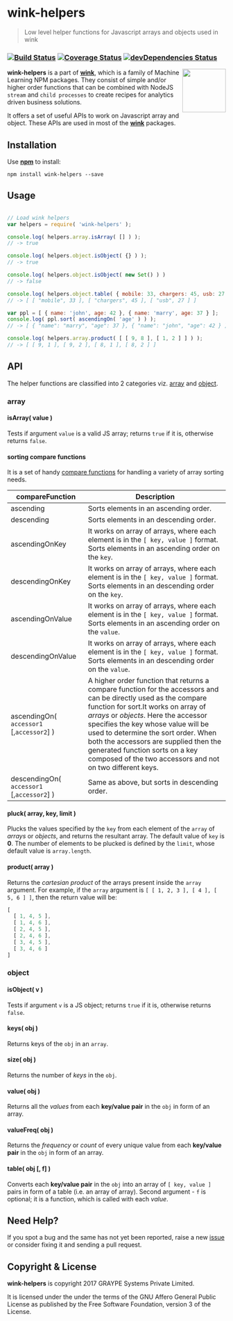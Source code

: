 
# wink-helpers

> Low level helper functions for Javascript arrays and objects used in wink

### [![Build Status](https://api.travis-ci.org/decisively/wink-helpers.svg?branch=master)](https://travis-ci.org/decisively/wink-helpers) [![Coverage Status](https://coveralls.io/repos/github/decisively/wink-helpers/badge.svg?branch=master)](https://coveralls.io/github/decisively/wink-helpers?branch=master) [![devDependencies Status](https://david-dm.org/decisively/wink-helpers/dev-status.svg)](https://david-dm.org/decisively/wink-helpers?type=dev)

<img align="right" src="https://decisively.github.io/wink-logos/logo-title.png" width="100px" >

**wink-helpers** is a part of **[wink](https://www.npmjs.com/~sanjaya)**, which is a family of Machine Learning NPM packages. They consist of simple and/or higher order functions that can be combined with NodeJS `stream` and `child processes` to create recipes for analytics driven business solutions.

It offers a set of useful APIs to work on Javascript array and object. These APIs are used in most of the **[wink](https://www.npmjs.com/~sanjaya)** packages.

## Installation
Use **[npm](https://www.npmjs.com/package/wink-helpers)** to install:
```
npm install wink-helpers --save
```


## Usage
```javascript

// Load wink helpers
var helpers = require( 'wink-helpers' );

console.log( helpers.array.isArray( [] ) );
// -> true

console.log( helpers.object.isObject( {} ) );
// -> true

console.log( helpers.object.isObject( new Set() ) )
// -> false

console.log( helpers.object.table( { mobile: 33, chargers: 45, usb: 27 } ) );
// -> [ [ "mobile", 33 ], [ "chargers", 45 ], [ "usb", 27 ] ]

var ppl = [ { name: 'john', age: 42 }, { name: 'marry', age: 37 } ];
console.log( ppl.sort( ascendingOn( 'age' ) ) );
// -> [ { "name": "marry", "age": 37 }, { "name": "john", "age": 42 } ]

console.log( helpers.array.product( [ [ 9, 8 ], [ 1, 2 ] ] ) );
// -> [ [ 9, 1 ], [ 9, 2 ], [ 8, 1 ], [ 8, 2 ] ]
```

## API
The helper functions are classified into 2 categories viz. [array](#array) and [object](#object).

### array

#### isArray( value )
Tests if argument `value` is a valid JS array; returns `true` if it is, otherwise returns `false`.

#### sorting compare functions
It is a set of handy [compare functions](https://developer.mozilla.org/en-US/docs/Web/JavaScript/Reference/Global_Objects/Array/sort) for handling a variety of array sorting needs.

| compareFunction | Description |
| --- | --- |
| ascending | Sorts elements in an ascending order. |
| descending | Sorts elements in an descending order. |
| ascendingOnKey | It works on array of arrays, where each element is in the `[ key, value ]` format. Sorts elements in an ascending order on the `key`.  |
| descendingOnKey | It works on array of arrays, where each element is in the `[ key, value ]` format. Sorts elements in an descending order on the `key`.  |
| ascendingOnValue | It works on array of arrays, where each element is in the `[ key, value ]` format. Sorts elements in an ascending order on the `value`.  |
| descendingOnValue | It works on array of arrays, where each element is in the `[ key, value ]` format. Sorts elements in an descending order on the `value`.  |
| ascendingOn( `accessor1` [,`accessor2`] ) | A higher order function that returns a compare function for the accessors and can be directly used as the compare function for sort.It works on array of *arrays* or *objects*. Here the accessor specifies the key whose value will be used to determine the sort order. When both the accessors are supplied then the generated function sorts on a key composed of the two accessors and not on two different keys. |
| descendingOn( `accessor1` [,`accessor2`] ) | Same as above, but sorts in descending order. |



#### pluck( array, key, limit )
Plucks the values specified by the `key` from each element of the `array` of *arrays* or *objects*, and returns the resultant array. The default value of `key` is **0**. The number of elements to be plucked is defined by the `limit`, whose default value is `array.length`.

#### product( array )
Returns the *cartesian product* of the arrays present inside the `array` argument. For example, if the `array` argument is `[ [ 1, 2, 3 ], [ 4 ], [ 5, 6 ] ]`, then the return value will be:
```javascript
[
  [ 1, 4, 5 ],
  [ 1, 4, 6 ],
  [ 2, 4, 5 ],
  [ 2, 4, 6 ],
  [ 3, 4, 5 ],
  [ 3, 4, 6 ]
]
```

### object

#### isObject( v )
Tests if argument `v` is a JS object; returns `true` if it is, otherwise returns `false`.

#### keys( obj )
Returns keys of the `obj` in an `array`.

#### size( obj )
Returns the number of *keys* in the `obj`.

#### value( obj )
Returns all the *values* from each **key/value pair** in the `obj` in form of an array.

#### valueFreq( obj )
Returns the *frequency* or *count* of every unique value from each **key/value pair** in the `obj` in form of an array.

#### table( obj [, f] )
Converts each **key/value pair** in the `obj` into an array of `[ key, value ]` pairs in form of a table (i.e. an array of array). Second argument - `f` is optional; it is a function, which is called with each *value*.


## Need Help?
If you spot a bug and the same has not yet been reported, raise a new [issue](https://github.com/decisively/wink-porter2-stemmer/issues) or consider fixing it and sending a pull request.


## Copyright & License
**wink-helpers** is copyright 2017 GRAYPE Systems Private Limited.

It is licensed under the under the terms of the GNU Affero General Public License as published by the Free
Software Foundation, version 3 of the License.
